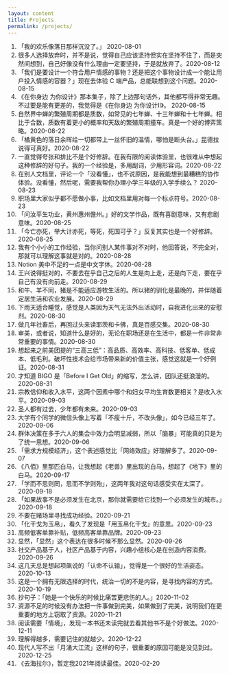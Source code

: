 ```yaml
---
layout: content
title: Projects
permalink: /projects/
---
```

1. 「我的欢乐像落日那样沉没了。」 2020-08-01
2. 很多人选择放弃时，并不是说，觉得自己应该坚持但实在坚持不住了，而是突然间想到，自己好像没有什么理由一定要坚持，于是就放弃了。2020-08-12
3. 「我们是要设计一个符合用户情感的事物？还是把这个事物设计成一个能让用户投入情感的容器？」现在去体验 C 端产品，总能联想到这个问题。2020-08-15
4. 《在你身边 为你设计》那本集子，除了上边那句话外，其他都写得非常无趣。不过要是能有更差的，我觉得是《在你身边 为你设计Ⅱ》。 2020-08-15
5. 自然界中蝉的繁殖周期都是质数，如常见的七年蝉、十三年蝉和十七年蝉。相比于合数，质数有着更小的概率和天敌的繁殖周期撞车。真是一个好的博弈策略。2020-08-22
6. 「橘黄色的落日余晖给一切都带上一丝怀旧的温情，哪怕是断头台。」昆德拉说得可真好。2020-08-22
7. 一直觉得夸张和排比不是个好修辞。在我有限的阅读体验里，也很难从中想起这种修辞的好句子。我的一个经验是，多用副词，少用形容词。2020-08-22
8. 在别人文档里，评论一个「没看懂」，也不说原因，是我能想到最糟糕的协作体验。没看懂，然后呢，需要我帮你办理小学三年级的入学手续么？ 2020-08-23
9. 职场里大家似乎都不愿做小事，比如文档里用对每一个标点符号。2020-08-23
10. 「问汝平生功业，黄州惠州儋州。」好的文学作品，既有喜剧意味，又有悲剧意味。2020-08-25
11. 「今亡亦死，举大计亦死，等死，死国可乎？」反复其实也是一个好修辞。2020-08-25
12. 我有个小小的工作经验，当你问别人某件事对不对时，他回答说，不完全对，那就可以理解这事就是对的。2020-08-28
13. Notion 美中不足的一点是中文字体。2020-08-28
14. 王兴说得挺对的，不要去在乎自己之后的人生是向上走，还是向下走，要在乎自己有没有向前走。2020-08-29
15. 和牛、羊不同，猪是不能适应游牧生活的。所以猪的驯化是最晚的，并伴随着定居生活和农业发展。2020-08-29
16. 下雨天适合睡觉，感觉是人类因为天气无法外出活动时，自我进化出来的安慰剂。2020-08-30
17. 做几年社畜后，再回过头来读耶茨和卡佛，真是百感交集。2020-08-30
18. 审美，或者说，知道什么是好的，无论在职场还是在生活中，都是一件非常非常重要的事情。2020-08-30
19. 想起来之前美团提的“三高三低”：高品质、高效率、高科技、低客单、低成本、低毛利。破坏性技术会给市场带来新的价值主张，感觉这就是一个好例证。2020-08-31
20. 才知道 BIGO 是「Before I Get Old」的缩写，怎么讲，团队还挺浪漫的。2020-08-31
21. 宗教信仰和收入水平，这两个因素中哪个和妇女平均生育数更相关？是收入水平。2020-09-03
22. 圣人都有过去，少年都有未来。2020-09-03
23. 大学有个同学的微信头像上写着「不瘦十斤，不改头像」，如今已经三年了。2020-09-06
24. 群体决策在多于六人的集会中效力会明显减弱，所以「脑暴」可能真的只是为了统一思想。2020-09-06
25. 「需求方规模经济」，这个表述感觉比「网络效应」好理解多了。2020-09-07
26. 《八佰》里那匹白马，让我想起《老兽》里出现的白马，想起了《地下》里的白马。2020-09-17
27. 「学而不思则罔，思而不学则殆」，这两年我对这句话感受实在太深了。2020-09-18
28. 「如果故事不是必须发生在北京，那你就需要给它找到一个必须发生的城市。」2020-09-18
29. 不要在赌场里寻找成功经验。2020-09-21
30. 「化干戈为玉帛」，看久了发现是「用玉帛化干戈」的意思。2020-09-23
31. 高频低客单靠补贴，低频高客单靠品牌。2020-09-23
32. 显然，「显然」这个表达在很多时候不那么显然。2020-09-26
33. 社交产品基于人，社区产品基于内容，兴趣小组核心是在创造内容消费。2020-09-26
34. 这几天总是想起项飙说的「认命不认输」，觉得是一个很好的生活姿态。2020-10-13
35. 这是一个拥有无限选择的时代，统治一切的不是内容，是寻找内容的方式。2020-10-19
36. 抄句子：「她是一个快乐的时候比痛苦更悲伤的人。」2020-11-02
37. 资源不足的时候没有办法把一件事做到完美，如果做到了完美，说明我们在更重要的地方上窃取了资源。2020-11-21
38. 阅读需要「情境」，发现一本书还未读完就去看其他书不是个好做法。2020-12-11
39. 理解得越多，需要记住的就越少。2020-12-22
40. 现代人写不出「月涌大江流」这样的句子，很重要的原因可能是没见到过。2020-12-25
41. 《去海拉尔》，暂定我2021年阅读最佳。2020-02-20

